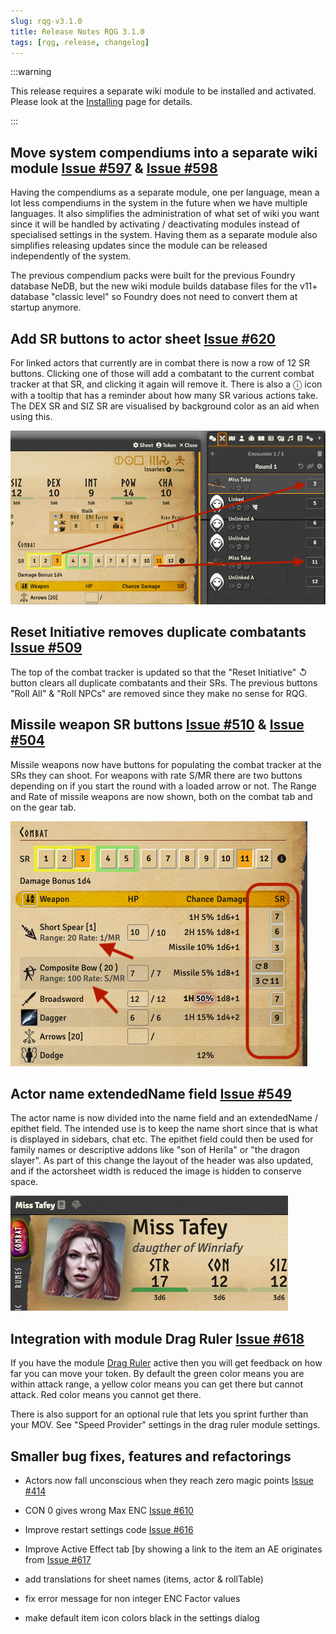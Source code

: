 ```yaml
---
slug: rqg-v3.1.0
title: Release Notes RQG 3.1.0
tags: [rqg, release, changelog]
---
```


:::warning

This release requires a separate wiki module to be installed and activated. Please look at the
[Installing](/rqg-system/getting-started) page for details.

:::

## Move system compendiums into a separate wiki module [Issue #597](https://github.com/sun-dragon-cult/fvtt-system-rqg/issues/597) & [Issue #598](https://github.com/sun-dragon-cult/fvtt-system-rqg/issues/598)

Having the compendiums as a separate module, one per language, mean a lot less compendiums in the
system in the future when we have multiple languages. It also simplifies the administration of what
set of wiki you want since it will be handled by activating / deactivating modules instead of
specialised settings in the system. Having them as a separate module also simplifies releasing
updates since the module can be released independently of the system.

The previous compendium packs were built for the previous Foundry database NeDB, but the new wiki
module builds database files for the v11+ database "classic level" so Foundry does not need to
convert them at startup anymore.

## Add SR buttons to actor sheet [Issue #620](https://github.com/sun-dragon-cult/fvtt-system-rqg/issues/620)

For linked actors that currently are in combat there is now a row of 12 SR buttons. Clicking one of
those will add a combatant to the current combat tracker at that SR, and clicking it again will
remove it. There is also a ⓘ icon with a tooltip that has a reminder about how many SR various
actions take. The DEX SR and SIZ SR are visualised by background color as an aid when using this.

![](sr-buttons.png)

## Reset Initiative removes duplicate combatants [Issue #509](https://github.com/sun-dragon-cult/fvtt-system-rqg/issues/509)

The top of the combat tracker is updated so that the "Reset Initiative" ↺ button clears all
duplicate combatants and their SRs. The previous buttons "Roll All" & "Roll NPCs" are removed since
they make no sense for RQG.

## Missile weapon SR buttons [Issue #510](https://github.com/sun-dragon-cult/fvtt-system-rqg/issues/510) & [Issue #504](https://github.com/sun-dragon-cult/fvtt-system-rqg/issues/504)

Missile weapons now have buttons for populating the combat tracker at the SRs they can shoot. For
weapons with rate S/MR there are two buttons depending on if you start the round with a loaded arrow
or not. The Range and Rate of missile weapons are now shown, both on the combat tab and on the gear
tab.

![](missile-sr-buttons.png)

## Actor name extendedName field [Issue #549](https://github.com/sun-dragon-cult/fvtt-system-rqg/issues/549)

The actor name is now divided into the name field and an extendedName / epithet field. The intended
use is to keep the name short since that is what is displayed in sidebars, chat etc. The epithet
field could then be used for family names or descriptive addons like "son of Herila" or "the dragon
slayer". As part of this change the layout of the header was also updated, and if the actorsheet
width is reduced the image is hidden to conserve space.

![](epithet.png)

## Integration with module Drag Ruler [Issue #618](https://github.com/sun-dragon-cult/fvtt-system-rqg/issues/618)

If you have the module [Drag Ruler](https://foundryvtt.com/packages/drag-ruler) active then you will
get feedback on how far you can move your token. By default the green color means you are within
attack range, a yellow color means you can get there but cannot attack. Red color means you cannot
get there.

There is also support for an optional rule that lets you sprint further than your MOV. See "Speed
Provider" settings in the drag ruler module settings.

## Smaller bug fixes, features and refactorings

- Actors now fall unconscious when they reach zero magic points
  [Issue #414](https://github.com/sun-dragon-cult/fvtt-system-rqg/issues/414)

- CON 0 gives wrong Max ENC
  [Issue #610](https://github.com/sun-dragon-cult/fvtt-system-rqg/issues/610)

- Improve restart settings code
  [Issue #616](https://github.com/sun-dragon-cult/fvtt-system-rqg/issues/616)

- Improve Active Effect tab [by showing a link to the item an AE originates from
  [Issue #617](https://github.com/sun-dragon-cult/fvtt-system-rqg/issues/617)

- add translations for sheet names (items, actor & rollTable)

- fix error message for non integer ENC Factor values

- make default item icon colors black in the settings dialog
